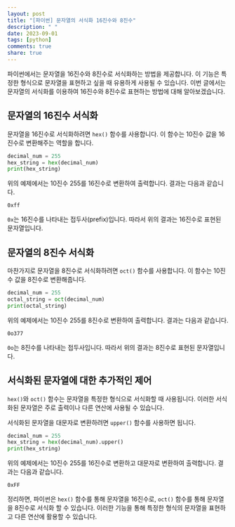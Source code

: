 ```yaml
---
layout: post
title: "[파이썬] 문자열의 서식화 16진수와 8진수"
description: " "
date: 2023-09-01
tags: [python]
comments: true
share: true
---
```


파이썬에서는 문자열을 16진수와 8진수로 서식화하는 방법을 제공합니다. 이 기능은 특정한 형식으로 문자열을 표현하고 싶을 때 유용하게 사용될 수 있습니다. 이번 글에서는 문자열의 서식화를 이용하여 16진수와 8진수로 표현하는 방법에 대해 알아보겠습니다.

## 문자열의 16진수 서식화

문자열을 16진수로 서식화하려면 `hex()` 함수를 사용합니다. 이 함수는 10진수 값을 16진수로 변환해주는 역할을 합니다.

```python
decimal_num = 255
hex_string = hex(decimal_num)
print(hex_string)
```

위의 예제에서는 10진수 255를 16진수로 변환하여 출력합니다. 결과는 다음과 같습니다.

```
0xff
```

`0x`는 16진수를 나타내는 접두사(prefix)입니다. 따라서 위의 결과는 16진수로 표현된 문자열입니다.

## 문자열의 8진수 서식화

마찬가지로 문자열을 8진수로 서식화하려면 `oct()` 함수를 사용합니다. 이 함수는 10진수 값을 8진수로 변환해줍니다.

```python
decimal_num = 255
octal_string = oct(decimal_num)
print(octal_string)
```

위의 예제에서는 10진수 255를 8진수로 변환하여 출력합니다. 결과는 다음과 같습니다.

```
0o377
```

`0o`는 8진수를 나타내는 접두사입니다. 따라서 위의 결과는 8진수로 표현된 문자열입니다.

## 서식화된 문자열에 대한 추가적인 제어

`hex()`와 `oct()` 함수는 문자열을 특정한 형식으로 서식화할 때 사용됩니다. 이러한 서식화된 문자열은 주로 출력이나 다른 연산에 사용될 수 있습니다.

서식화된 문자열을 대문자로 변환하려면 `upper()` 함수를 사용하면 됩니다.

```python
decimal_num = 255
hex_string = hex(decimal_num).upper()
print(hex_string)
```

위의 예제에서는 10진수 255를 16진수로 변환하고 대문자로 변환하여 출력합니다. 결과는 다음과 같습니다.

```
0xFF
```

정리하면, 파이썬은 `hex()` 함수를 통해 문자열을 16진수로, `oct()` 함수를 통해 문자열을 8진수로 서식화 할 수 있습니다. 이러한 기능을 통해 특정한 형식의 문자열을 표현하고 다른 연산에 활용할 수 있습니다.